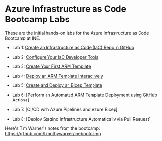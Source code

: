 # Azure Infrastructure as Code Bootcamp Labs

These are the initial hands-on labs for the Azure Infrastructure as Code Bootcamp at INE.

- Lab 1: [Create an Infrastructure as Code (IaC) Repo in GitHub](https://github.com/mikepfeiffer/azure-iac-bootcamp/tree/main/Lab%201)

- Lab 2: [Configure Your IaC Developer Tools](https://github.com/mikepfeiffer/azure-iac-bootcamp/tree/main/Lab%202)

- Lab 3: [Create Your First ARM Template](https://github.com/mikepfeiffer/azure-iac-bootcamp/tree/main/Lab%203)

- Lab 4: [Deploy an ARM Template Interactively](https://github.com/mikepfeiffer/azure-iac-bootcamp/tree/main/Lab%204)

- Lab 5: [Create and Deploy an Bicep Template](https://github.com/mikepfeiffer/azure-iac-bootcamp/tree/main/Lab%205)

- Lab 6: [Perform an Automated ARM Template Deployment using GitHub Actions]

- Lab 7: [CI/CD with Azure Pipelines and Azure Bicep]

- Lab 8: [Deploy Staging Infrastructure Automatically via Pull Request]

Here's Tim Warner's notes from the bootcamp:
https://github.com/timothywarner/inebootcamp